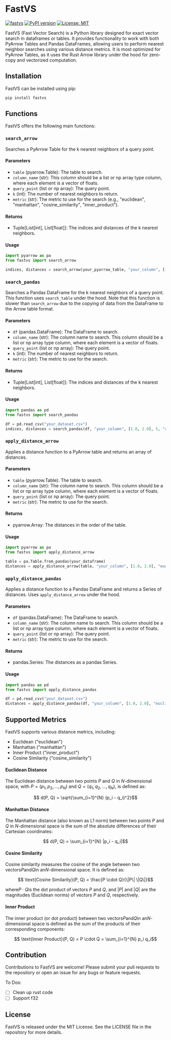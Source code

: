 # FastVS

[![fastvs](https://github.com/dm4ml/fastvs/workflows/CI/badge.svg)](https://github.com/dm4ml/fastvs/actions?query=workflow:"CI")
[![PyPI version](https://badge.fury.io/py/fastvs.svg?branch=main&kill_cache=1)](https://badge.fury.io/py/fastvs)
[![License: MIT](https://img.shields.io/badge/License-MIT-yellow.svg)](https://opensource.org/licenses/MIT)

FastVS (Fast Vector Search) is a Python library designed for exact vector search in dataframes or tables. It provides functionality to work with both PyArrow Tables and Pandas DataFrames, allowing users to perform nearest neighbor searches using various distance metrics. It is most optimized for PyArrow Tables, as it uses the Rust Arrow library under the hood for zero-copy and vectorized computation.

## Installation

FastVS can be installed using pip:

```bash
pip install fastvs
```

## Functions

FastVS offers the following main functions:

### `search_arrow`

Searches a PyArrow Table for the k nearest neighbors of a query point.

#### Parameters

- `table` (pyarrow.Table): The table to search.
- `column_name` (str): This column should be a list or np array type column, where each element is a vector of floats.
- `query_point` (list or np array): The query point.
- `k` (int): The number of nearest neighbors to return.
- `metric` (str): The metric to use for the search (e.g., "euclidean", "manhattan", "cosine_similarity", "inner_product").

#### Returns

- Tuple[List[int], List[float]]: The indices and distances of the k nearest neighbors.

#### Usage

```python
import pyarrow as pa
from fastvs import search_arrow

indices, distances = search_arrow(your_pyarrow_table, "your_column", [1.0, 2.0], 5, "cosine_similarity")
```

### `search_pandas`

Searches a Pandas DataFrame for the k nearest neighbors of a query point. This function uses `search_table` under the hood. Note that this function is slower than `search_arrow` due to the copying of data from the DataFrame to the Arrow table format.

#### Parameters

- `df` (pandas.DataFrame): The DataFrame to search.
- `column_name` (str): The column name to search. This column should be a list or np array type column, where each element is a vector of floats.
- `query_point` (list or np array): The query point.
- `k` (int): The number of nearest neighbors to return.
- `metric` (str): The metric to use for the search.

#### Returns

- Tuple[List[int], List[float]]: The indices and distances of the k nearest neighbors.

#### Usage

```python
import pandas as pd
from fastvs import search_pandas

df = pd.read_csv("your_dataset.csv")
indices, distances = search_pandas(df, "your_column", [1.0, 2.0], 5, "cosine_similarity")
```

### `apply_distance_arrow`

Applies a distance function to a PyArrow table and returns an array of distances.

#### Parameters

- `table` (pyarrow.Table): The table to search.
- `column_name` (str): The column name to search. This column should be a list or np array type column, where each element is a vector of floats.
- `query_point` (list or np array): The query point.
- `metric` (str): The metric to use for the search.

#### Returns

- pyarrow.Array: The distances in the order of the table.

#### Usage

```python
import pyarrow as pa
from fastvs import apply_distance_arrow

table = pa.Table.from_pandas(your_dataframe)
distances = apply_distance_arrow(table, "your_column", [1.0, 2.0], "euclidean")
```

### `apply_distance_pandas`

Applies a distance function to a Pandas DataFrame and returns a Series of distances. Uses `apply_distance_arrow` under the hood.

#### Parameters

- `df` (pandas.DataFrame): The DataFrame to search.
- `column_name` (str): The column name to search. This column should be a list or np array type column, where each element is a vector of floats.
- `query_point` (list or np array): The query point.
- `metric` (str): The metric to use for the search.

#### Returns

- pandas.Series: The distances as a pandas Series.

#### Usage

```python
import pandas as pd
from fastvs import apply_distance_pandas

df = pd.read_csv("your_dataset.csv")
distances = apply_distance_pandas(df, "your_column", [1.0, 2.0], "euclidean")
```

## Supported Metrics

FastVS supports various distance metrics, including:

- Euclidean ("euclidean")
- Manhattan ("manhattan")
- Inner Product ("inner_product")
- Cosine Similarity ("cosine_similarity")

#### Euclidean Distance

The Euclidean distance between two points $P$ and $Q$ in $N$-dimensional space, with $P = (p_1, p_2, ..., p_N)$ and $Q = (q_1, q_2, ..., q_N)$, is defined as:

```math
 d(P, Q) = \sqrt{\sum_{i=1}^{N} (p_i - q_i)^2}
```

#### Manhattan Distance

The Manhattan distance (also known as L1 norm) between two points $P$ and $Q$ in $N$-dimensional space is the sum of the absolute differences of their Cartesian coordinates:

```math
 d(P, Q) = \sum_{i=1}^{N} |p_i - q_i|
```

#### Cosine Similarity

Cosine similarity measures the cosine of the angle between two vectors$P$and$Q$in an$N$-dimensional space. It is defined as:

```math
 \text{Cosine Similarity}(P, Q) = \frac{P \cdot Q}{\|P\| \|Q\|}
```

where$P \cdot Q$is the dot product of vectors $P$ and $Q$, and $|P|$ and $|Q|$ are the magnitudes (Euclidean norms) of vectors $P$ and $Q$, respectively.

#### Inner Product

The inner product (or dot product) between two vectors$P$and$Q$in an$N$-dimensional space is defined as the sum of the products of their corresponding components:

```math
 \text{Inner Product}(P, Q) = P \cdot Q = \sum_{i=1}^{N} p_i q_i
```

## Contribution

Contributions to FastVS are welcome! Please submit your pull requests to the repository or open an issue for any bugs or feature requests.

To Dos:

- [ ] Clean up rust code
- [ ] Support f32

## License

FastVS is released under the MIT License. See the LICENSE file in the repository for more details.
